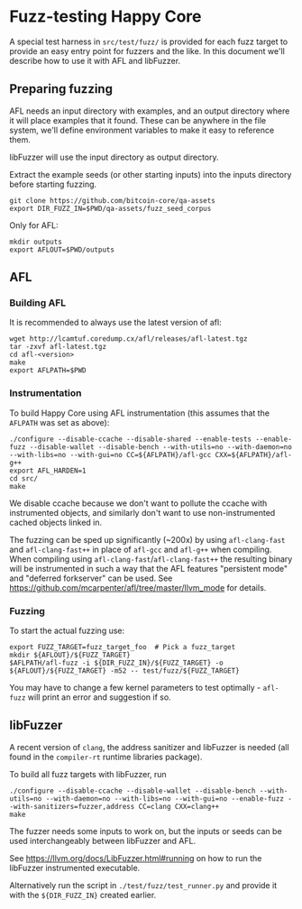 Fuzz-testing Happy Core
==========================

A special test harness in `src/test/fuzz/` is provided for each fuzz target to
provide an easy entry point for fuzzers and the like. In this document we'll
describe how to use it with AFL and libFuzzer.

## Preparing fuzzing

AFL needs an input directory with examples, and an output directory where it
will place examples that it found. These can be anywhere in the file system,
we'll define environment variables to make it easy to reference them.

libFuzzer will use the input directory as output directory.

Extract the example seeds (or other starting inputs) into the inputs
directory before starting fuzzing.

```
git clone https://github.com/bitcoin-core/qa-assets
export DIR_FUZZ_IN=$PWD/qa-assets/fuzz_seed_corpus
```

Only for AFL:

```
mkdir outputs
export AFLOUT=$PWD/outputs
```

## AFL

### Building AFL

It is recommended to always use the latest version of afl:
```
wget http://lcamtuf.coredump.cx/afl/releases/afl-latest.tgz
tar -zxvf afl-latest.tgz
cd afl-<version>
make
export AFLPATH=$PWD
```

### Instrumentation

To build Happy Core using AFL instrumentation (this assumes that the
`AFLPATH` was set as above):
```
./configure --disable-ccache --disable-shared --enable-tests --enable-fuzz --disable-wallet --disable-bench --with-utils=no --with-daemon=no --with-libs=no --with-gui=no CC=${AFLPATH}/afl-gcc CXX=${AFLPATH}/afl-g++
export AFL_HARDEN=1
cd src/
make
```
We disable ccache because we don't want to pollute the ccache with instrumented
objects, and similarly don't want to use non-instrumented cached objects linked
in.

The fuzzing can be sped up significantly (~200x) by using `afl-clang-fast` and
`afl-clang-fast++` in place of `afl-gcc` and `afl-g++` when compiling. When
compiling using `afl-clang-fast`/`afl-clang-fast++` the resulting
binary will be instrumented in such a way that the AFL
features "persistent mode" and "deferred forkserver" can be used. See
https://github.com/mcarpenter/afl/tree/master/llvm_mode for details.

### Fuzzing

To start the actual fuzzing use:

```
export FUZZ_TARGET=fuzz_target_foo  # Pick a fuzz_target
mkdir ${AFLOUT}/${FUZZ_TARGET}
$AFLPATH/afl-fuzz -i ${DIR_FUZZ_IN}/${FUZZ_TARGET} -o ${AFLOUT}/${FUZZ_TARGET} -m52 -- test/fuzz/${FUZZ_TARGET}
```

You may have to change a few kernel parameters to test optimally - `afl-fuzz`
will print an error and suggestion if so.

## libFuzzer

A recent version of `clang`, the address sanitizer and libFuzzer is needed (all
found in the `compiler-rt` runtime libraries package).

To build all fuzz targets with libFuzzer, run

```
./configure --disable-ccache --disable-wallet --disable-bench --with-utils=no --with-daemon=no --with-libs=no --with-gui=no --enable-fuzz --with-sanitizers=fuzzer,address CC=clang CXX=clang++
make
```

The fuzzer needs some inputs to work on, but the inputs or seeds can be used
interchangeably between libFuzzer and AFL.

See https://llvm.org/docs/LibFuzzer.html#running on how to run the libFuzzer
instrumented executable.

Alternatively run the script in `./test/fuzz/test_runner.py` and provide it
with the `${DIR_FUZZ_IN}` created earlier.
